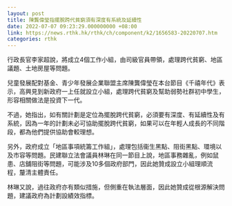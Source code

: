 ```yaml
---
layout: post
title: 陳龔偉瑩指擺脫跨代貧窮須有深度有系統及延續性
date: 2022-07-07 09:23:29.000000000 +08:00
link: https://news.rthk.hk/rthk/ch/component/k2/1656583-20220707.htm
categories: rthk
---
```


行政長官李家超說，將成立4個工作小組，由司級官員帶領，處理跨代貧窮、地區議題、土地房屋等問題。

兒童發展配對基金、青少年發展企業聯盟主席陳龔偉瑩在本台節目《千禧年代》表示，高興見到新政府一上任就設立小組，處理跨代貧窮及幫助弱勢社群初中學生，形容相關做法是投資下一代。

不過，她指出，如有關計劃是定位為擺脫跨代貧窮，必須要有深度、有延續性及有系統，因為一年的計劃未必可協助擺脫跨代貧窮，如果可以在年輕人成長的不同階段，都為他們提供協助會較理想。

另外，政府成立「地區事項統籌工作組」，處理包括衞生黑點、阻街黑點、環境以及巿容等問題。民建聯立法會議員林琳在同一節目上說，地區事務雜亂，例如鼠患、店舖阻街等問題，可能涉及10多個政府部門，因此她贊成設立小組理順流程，釐清主體責任。

林琳又說，過往政府亦有類似措施，但側重在執法層面，因此她贊成從根源解決問題，建議政府為計劃設績效指標。
